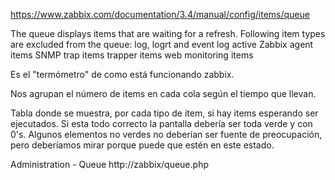 https://www.zabbix.com/documentation/3.4/manual/config/items/queue

The queue displays items that are waiting for a refresh.
Following item types are excluded from the queue:
  log, logrt and event log active Zabbix agent items
  SNMP trap items
  trapper items
  web monitoring items

Es el "termómetro" de como está funcionando zabbix.

Nos agrupan el número de items en cada cola según el tiempo que llevan.

Tabla donde se muestra, por cada tipo de item, si hay items esperando ser ejecutados.
Si esta todo correcto la pantalla debería ser toda verde y con 0's.
Algunos elementos no verdes no deberían ser fuente de preocupación, pero deberíamos mirar porque puede que estén en este estado.

Administration - Queue
http://zabbix/queue.php


